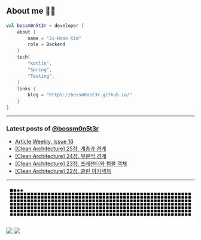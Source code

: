 ## About me 🧑‍💻

```kotlin
val bossm0n5t3r = developer {
    about {
        name = "Ji-Hoon Kim"
        role = Backend
    }
    tech(
        "Kotlin",
        "Spring",
        "Testing",
    )
    links {
        blog = "https://bossm0n5t3r.github.io/"
    }
}
```

---

### Latest posts of [@bossm0n5t3r](https://github.com/bossm0n5t3r)

<!-- BLOG-POST-LIST:START -->
- [Article Weekly, Issue 16](https://bossm0n5t3r.github.io/posts/article-weekly-16/)
- [[Clean Architecture] 25장. 계층과 경계](https://bossm0n5t3r.github.io/books/clean-architecture-chapter25/)
- [[Clean Architecture] 24장. 부분적 경계](https://bossm0n5t3r.github.io/books/clean-architecture-chapter24/)
- [[Clean Architecture] 23장. 프레젠터와 험블 객체](https://bossm0n5t3r.github.io/books/clean-architecture-chapter23/)
- [[Clean Architecture] 22장. 클린 아키텍처](https://bossm0n5t3r.github.io/books/clean-architecture-chapter22/)
<!-- BLOG-POST-LIST:END -->

---

![](https://raw.githubusercontent.com/bossm0n5t3r/bossm0n5t3r/output/github-snake.svg)
![](https://streak-stats.demolab.com?user=bossm0n5t3r)
![](https://projecteuler.net/profile/bossm0n5t3r.png)
